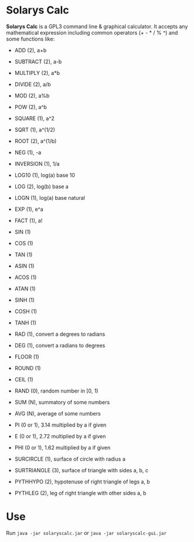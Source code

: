 # Solarys Calc

**Solarys Calc** is a GPL3 command line & graphical calculator. It accepts any mathematical expression including common operators (+ - * / % ^) and some functions like:

* ADD (2), a+b
* SUBTRACT (2), a-b
* MULTIPLY (2), a*b
* DIVIDE (2), a/b
* MOD (2), a%b
* POW (2), a^b

* SQUARE (1), a^2
* SQRT (1), a^(1/2)
* ROOT (2), a^(1/b)
* NEG (1), -a
* INVERSION (1), 1/a
 
* LOG10 (1), log(a) base 10
* LOG (2), log(b) base a 
* LOGN (1), log(a) base natural
* EXP (1), e^a
* FACT (1), a!
 
* SIN (1)
* COS (1)
* TAN (1)
* ASIN (1) 
* ACOS (1) 
* ATAN (1)
* SINH (1) 
* COSH (1) 
* TANH (1)
* RAD (1), convert a degrees to radians
* DEG (1), convert a radians to degrees
 
* FLOOR (1)
* ROUND (1)
* CEIL (1)
 
* RAND (0), random number in [0, 1)
 
* SUM (N),  summatory of some numbers
* AVG (N), average of some numbers
 
* PI (0 or 1), 3.14 multiplied by a if given
* E (0 or 1), 2.72 multiplied by a if given
* PHI (0 or 1), 1.62 multiplied by a if given

* SURCIRCLE (1), surface of circle with radius a
* SURTRIANGLE (3), surface of triangle with sides a, b, c
* PYTHHYPO (2),  hypotenuse of right triangle of legs a, b
* PYTHLEG (2), leg of right triangle with other sides a, b

# Use

Run `java -jar solaryscalc.jar` or `java -jar solaryscalc-gui.jar`
